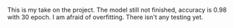 This is my take on the project. The model still not finished, accuracy is 0.98 with 30 epoch. I am afraid of overfitting. There isn't any testing yet.
